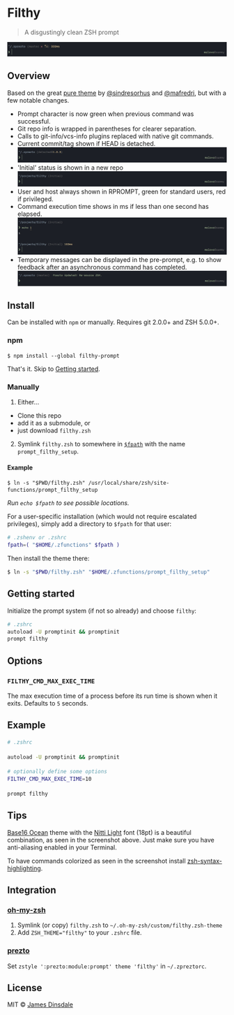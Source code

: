 # Filthy

> A disgustingly clean ZSH prompt

![](screenshots/title.png)


## Overview

Based on the great [pure theme](http://github.com/sindresorhus/pure) by [@sindresorhus](http://github.com/sindresorhus) and [@mafredri](https://github.com/mafredri), but with a few notable changes.

* Prompt character is now green when previous command was successful.
* Git repo info is wrapped in parentheses for clearer separation.
* Calls to git-info/vcs-info plugins replaced with native git commands.
* Current commit/tag shown if HEAD is detached.
  ![Detached](screenshots/detached.png)
* 'Initial' status is shown in a new repo
  ![Initial](screenshots/initial.png)
* User and host always shown in RPROMPT, green for standard users, red if privileged.
* Command execution time shows in ms if less than one second has elapsed.
  ![Time](screenshots/time.png)
* Temporary messages can be displayed in the pre-prompt, e.g. to show feedback after an asynchronous command has completed.
  ![Message](screenshots/message.png)

## Install

Can be installed with `npm` or manually. Requires git 2.0.0+ and ZSH 5.0.0+.

### npm

```
$ npm install --global filthy-prompt
```

That's it. Skip to [Getting started](#getting-started).

### Manually

1. Either…
  - Clone this repo
  - add it as a submodule, or
  - just download `filthy.zsh`

2. Symlink `filthy.zsh` to somewhere in [`$fpath`](http://www.refining-linux.org/archives/46/ZSH-Gem-12-Autoloading-functions/) with the name `prompt_filthy_setup`.

#### Example

```
$ ln -s "$PWD/filthy.zsh" /usr/local/share/zsh/site-functions/prompt_filthy_setup
```
*Run `echo $fpath` to see possible locations.*

For a user-specific installation (which would not require escalated privileges), simply add a directory to `$fpath` for that user:

```sh
# .zshenv or .zshrc
fpath=( "$HOME/.zfunctions" $fpath )
```

Then install the theme there:

```sh
$ ln -s "$PWD/filthy.zsh" "$HOME/.zfunctions/prompt_filthy_setup"
```

## Getting started

Initialize the prompt system (if not so already) and choose `filthy`:

```sh
# .zshrc
autoload -U promptinit && promptinit
prompt filthy
```


## Options

### `FILTHY_CMD_MAX_EXEC_TIME`

The max execution time of a process before its run time is shown when it exits. Defaults to `5` seconds.

## Example

```sh
# .zshrc

autoload -U promptinit && promptinit

# optionally define some options
FILTHY_CMD_MAX_EXEC_TIME=10

prompt filthy
```


## Tips

[Base16 Ocean](http://chriskempson.github.io/base16/#ocean) theme with the [Nitti Light](https://www.boldmonday.com/typeface/nitti/) font (18pt) is a beautiful combination, as seen in the screenshot above. Just make sure you have anti-aliasing enabled in your Terminal.

To have commands colorized as seen in the screenshot install [zsh-syntax-highlighting](https://github.com/zsh-users/zsh-syntax-highlighting).


## Integration

### [oh-my-zsh](https://github.com/robbyrussell/oh-my-zsh)

1. Symlink (or copy) `filthy.zsh` to `~/.oh-my-zsh/custom/filthy.zsh-theme`
2. Add `ZSH_THEME="filthy"` to your `.zshrc` file.

### [prezto](https://github.com/sorin-ionescu/prezto)

Set `zstyle ':prezto:module:prompt' theme 'filthy'` in `~/.zpreztorc`.

## License

MIT © [James Dinsdale](https://molovo.co)
